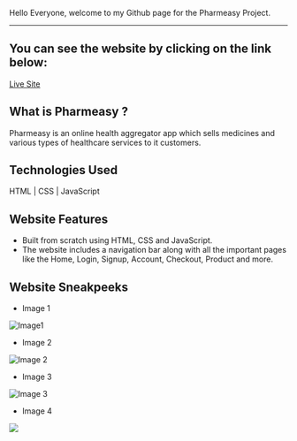 Hello Everyone, welcome to my Github page for the Pharmeasy Project.

***

You can see the website by clicking on the link below:
------------------------------------------------------

[Live Site](https://pharmeasyproject.netlify.app/)

What is Pharmeasy ?
-------------------

Pharmeasy is an online health aggregator app which sells medicines and various types of healthcare services to it customers. 

Technologies Used
------------------

HTML | CSS | JavaScript

Website Features
--------------------

* Built from scratch using HTML, CSS and JavaScript. 
* The website includes a navigation bar along with all the important pages like the Home, Login, Signup, Account, Checkout, Product and more.

Website Sneakpeeks
------------------

* Image 1

![Image1](https://drive.google.com/file/d/1xLQ2SciOce5aogXj_noYmaHr6R9gGmIw/view?usp=sharing)

* Image 2

![Image 2](https://drive.google.com/file/d/1jmtXDhFhH6ZMphSUrgb7IcVxqZO_1XoR/view?usp=sharing)

* Image 3

![Image 3](https://drive.google.com/file/d/1Q9ktNMCZlZ5vMpiGoHVMBOSoO9MxY3iH/view?usp=sharing)

* Image 4

![](https://drive.google.com/file/d/13_FzbJ9l8SmORKJMzP4h3GXkau7d63Ps/&export=download)






